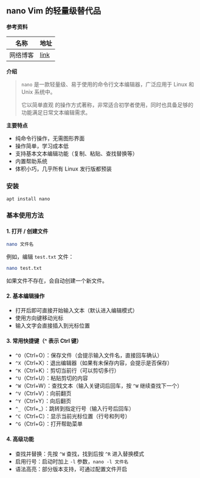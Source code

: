 ## nano Vim 的轻量级替代品

**参考资料**

| 名称     | 地址                                          |
| -------- | --------------------------------------------- |
| 网络博客 | [link](https://cn.linux-console.net/?p=33212) |

**介绍**

> `nano` 是一款轻量级、易于使用的命令行文本编辑器，广泛应用于 Linux 和 Unix 系统中。
>
> 它以简单直观 的操作方式著称，非常适合初学者使用，同时也具备足够的功能满足日常文本编辑需求。

**主要特点**

- 纯命令行操作，无需图形界面
- 操作简单，学习成本低
- 支持基本文本编辑功能（复制、粘贴、查找替换等）
- 内置帮助系统
- 体积小巧，几乎所有 Linux 发行版都预装

### 安装

```shell
apt install nano
```

### 基本使用方法

#### 1. 打开 / 创建文件

```bash
nano 文件名
```

例如，编辑 `test.txt` 文件：

```bash
nano test.txt
```

如果文件不存在，会自动创建一个新文件。

#### 2. 基本编辑操作

- 打开后即可直接开始输入文本（默认进入编辑模式）
- 使用方向键移动光标
- 输入文字会直接插入到光标位置

#### 3. 常用快捷键（^ 表示 Ctrl 键）

- `^O`（Ctrl+O）：保存文件（会提示输入文件名，直接回车确认）
- `^X`（Ctrl+X）：退出编辑器（如果有未保存内容，会提示是否保存）
- `^K`（Ctrl+K）：剪切当前行（可以剪切多行）
- `^U`（Ctrl+U）：粘贴剪切的内容
- `^W`（Ctrl+W）：查找文本（输入关键词后回车，按 `^W` 继续查找下一个）
- `^V`（Ctrl+V）：向前翻页
- `^Y`（Ctrl+Y）：向后翻页
- `^_`（Ctrl+_）：跳转到指定行号（输入行号后回车）
- `^C`（Ctrl+C）：显示当前光标位置（行号和列号）
- `^G`（Ctrl+G）：打开帮助菜单

#### 4. 高级功能

- 查找并替换：先按 `^W` 查找，找到后按 `^R` 进入替换模式
- 启用行号：启动时加上 `-l` 参数，`nano -l 文件名`
- 语法高亮：部分版本支持，可通过配置文件开启

